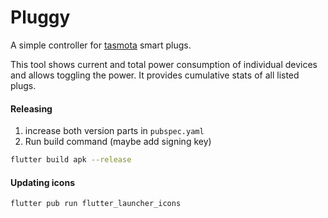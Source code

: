 # Pluggy

A simple controller for [tasmota](https://github.com/arendst/tasmota) smart plugs.

This tool shows current and total power consumption of individual devices and allows toggling the power. It provides cumulative stats of all listed plugs.

#### Releasing

1. increase both version parts in `pubspec.yaml`
2. Run build command (maybe add signing key)

```bash
flutter build apk --release
```

#### Updating icons

```bash
flutter pub run flutter_launcher_icons
```
